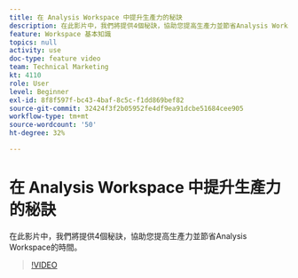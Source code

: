 ```yaml
---
title: 在 Analysis Workspace 中提升生產力的秘訣
description: 在此影片中，我們將提供4個秘訣，協助您提高生產力並節省Analysis Workspace的時間。
feature: Workspace 基本知識
topics: null
activity: use
doc-type: feature video
team: Technical Marketing
kt: 4110
role: User
level: Beginner
exl-id: 8f8f597f-bc43-4baf-8c5c-f1dd869bef82
source-git-commit: 32424f3f2b05952fe4df9ea91dcbe51684cee905
workflow-type: tm+mt
source-wordcount: '50'
ht-degree: 32%

---
```


# 在 Analysis Workspace 中提升生產力的秘訣

在此影片中，我們將提供4個秘訣，協助您提高生產力並節省Analysis Workspace的時間。

>[!VIDEO](https://video.tv.adobe.com/v/31157/?quality=12)
